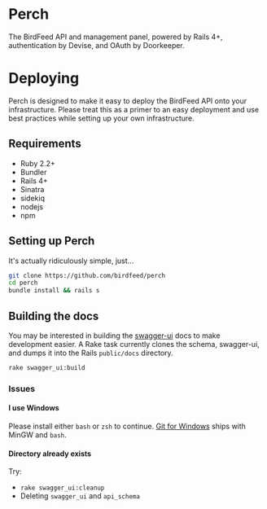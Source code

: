 Perch
===========
The BirdFeed API and management panel, powered by Rails 4+, authentication by Devise, and OAuth by Doorkeeper. 

# Deploying
Perch is designed to make it easy to deploy the BirdFeed API onto your infrastructure. Please treat this as a primer to an easy deployment and use best practices while setting up your own infrastructure. 

## Requirements 
- Ruby 2.2+
- Bundler
- Rails 4+
- Sinatra
- sidekiq
- nodejs 
- npm

## Setting up Perch
It's actually ridiculously simple, just...

```bash
git clone https://github.com/birdfeed/perch
cd perch
bundle install && rails s
```

## Building the docs
You may be interested in building the [swagger-ui](https://github.com/birdfeed/swagger-ui) docs to make development easier. A Rake task currently clones the schema, swagger-ui, and dumps it into the Rails `public/docs` directory. 

```bash
rake swagger_ui:build
```

### Issues

#### I use Windows
Please install either `bash` or `zsh` to continue. [Git for Windows](https://git-scm.com/downloads) ships with MinGW and `bash`.

#### Directory already exists

Try:
  - `rake swagger_ui:cleanup`
  - Deleting `swagger_ui` and `api_schema`